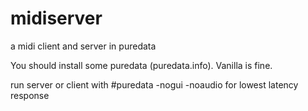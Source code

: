 # midiserver
a midi client and server in puredata

You should install some puredata (puredata.info).  Vanilla is fine.

run server or client with 
#puredata -nogui -noaudio
for lowest latency response
